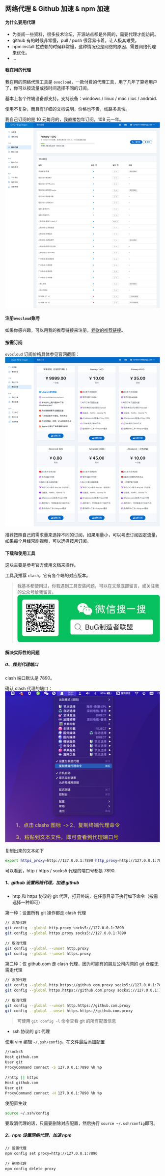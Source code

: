 ## 网络代理 & Github 加速 & npm 加速 <!-- {docsify-ignore} -->

#### 为什么要用代理
* 为查阅一些资料，很多技术论坛，开源站点都是外网的，需要代理才能访问。
* github 有的时候非常慢，pull / push 很容易卡着，让人极其难受。
* npm install 拉依赖的时候非常慢，这种情况也是网络的原因，需要网络代理来优化。
* ... 

#### 我在用的代理

我在用的网络代理工具是 `ovocloud`，一款付费的代理工具，用了几年了算老用户了，你可以按流量或按时间选择不同的订阅。

基本上各个终端设备都支持，支持设备：windows / linux / mac / ios / android.   

使用不复杂，而且有详细的文档说明，价格也不贵，线路多且快。

我自己订阅的是 10 元每月的，我直接包年订阅，108 元一年。 <br/>
![我的订阅](img/proxy-ovocloud-01.png ':size=460')


#### 注册`ovocloud`账号

如果你感兴趣，可以用我的推荐链接来注册，[老欧的推荐链接](https://ovocloud.cc/#/register?code=E2SEcZj2)。

#### 按需订阅

`ovocloud` 订阅价格具体参见官网截图： <br/>
![官方价格](img/proxy-ovocloud-00.png ':size=460')

推荐按照自己的需求量来选择不同的订阅，如果用量小，可以考虑订阅固定流量，如果每个月经常刷视频，可以选择按月订阅。  


#### 下载和使用工具

这块主要是参考官方使用文档来操作。

工具我推荐 `clash`，它有各个端的对应版本。

> 我基本都使用过，你若遇到工具安装问题，可以在文章底部留言，或关注我的公众号给我留言。
> ![老欧的公众号](../../assets/wechat-subscribe-qr.jpg ':size=400')


#### 解决实际性的问题

##### 0、找到代理端口
clash 端口默认是 7890。

确认 clash 代理的端口：
![确认clashx代理端口号](img/proxy-clashx-port.png)

复制出来的文本如下
```bash
export https_proxy=http://127.0.0.1:7890 http_proxy=http://127.0.0.1:7890 all_proxy=socks5://127.0.0.1:7890
```

可以看到，http / https / socks5 代理的端口号都是 7890.

##### 1、github 设置网络代理，加速 github

- http 和 https 协议的 git 代理，打开终端，在任意目录下执行如下命令（按需选择一种即可）

第一种：设置所有 git 操作都走 clash 代理
```bash
// 添加代理
git config --global http.proxy socks5://127.0.0.1:7890
git config --global https.proxy socks5://127.0.0.1:7890

// 取消代理
git config --global --unset http.proxy
git config --global --unset https.proxy
```

第二种：仅 github.com 走 clash 代理，因为可能有的朋友公司内网的 git 仓库无需走代理
```bash
// 添加代理
git config --global http.https://github.com.proxy socks5://127.0.0.1:7890
git config --global https.https://github.com.proxy socks5://127.0.0.1:7890

// 取消代理
git config --global --unset http.https://github.com.proxy
git config --global --unset https.https://github.com.proxy
```

> 可使用 `git config -l` 命令查看 git 的所有配置信息

- ssh 协议的 git 代理

使用 vim 编辑 `~/.ssh/config`，在文件最后添加配置
```bash
//socks5
Host github.com
User git
ProxyCommand connect -S 127.0.0.1:7890 %h %p

//http || https
Host github.com
User git
ProxyCommand connect -H 127.0.0.1:7890 %h %p
```

使配置生效
```bash
source ~/.ssh/config
```

要取消代理的话，只需要删除对应配置，然后执行 `source ~/.ssh/config`即可。


##### 2、npm 设置网络代理，加速 npm
```bash
// 设置代理
npm config set proxy=http://127.0.0.1:7890

// 删除代理
npm config delete proxy
```

